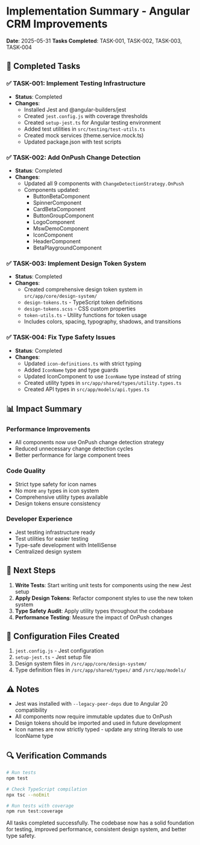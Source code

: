 # Implementation Summary - Angular CRM Improvements

**Date**: 2025-05-31
**Tasks Completed**: TASK-001, TASK-002, TASK-003, TASK-004

## 🎯 Completed Tasks

### ✅ TASK-001: Implement Testing Infrastructure
- **Status**: Completed
- **Changes**:
  - Installed Jest and @angular-builders/jest
  - Created `jest.config.js` with coverage thresholds
  - Created `setup-jest.ts` for Angular testing environment
  - Added test utilities in `src/testing/test-utils.ts`
  - Created mock services (theme.service.mock.ts)
  - Updated package.json with test scripts

### ✅ TASK-002: Add OnPush Change Detection
- **Status**: Completed
- **Changes**:
  - Updated all 9 components with `ChangeDetectionStrategy.OnPush`
  - Components updated:
    - ButtonBetaComponent
    - SpinnerComponent
    - CardBetaComponent
    - ButtonGroupComponent
    - LogoComponent
    - MswDemoComponent
    - IconComponent
    - HeaderComponent
    - BetaPlaygroundComponent

### ✅ TASK-003: Implement Design Token System
- **Status**: Completed
- **Changes**:
  - Created comprehensive design token system in `src/app/core/design-system/`
  - `design-tokens.ts` - TypeScript token definitions
  - `design-tokens.scss` - CSS custom properties
  - `token-utils.ts` - Utility functions for token usage
  - Includes colors, spacing, typography, shadows, and transitions

### ✅ TASK-004: Fix Type Safety Issues
- **Status**: Completed
- **Changes**:
  - Updated `icon-definitions.ts` with strict typing
  - Added `IconName` type and type guards
  - Updated IconComponent to use `IconName` type instead of string
  - Created utility types in `src/app/shared/types/utility.types.ts`
  - Created API types in `src/app/models/api.types.ts`

## 📊 Impact Summary

### Performance Improvements
- All components now use OnPush change detection strategy
- Reduced unnecessary change detection cycles
- Better performance for large component trees

### Code Quality
- Strict type safety for icon names
- No more `any` types in icon system
- Comprehensive utility types available
- Design tokens ensure consistency

### Developer Experience
- Jest testing infrastructure ready
- Test utilities for easier testing
- Type-safe development with IntelliSense
- Centralized design system

## 🚀 Next Steps

1. **Write Tests**: Start writing unit tests for components using the new Jest setup
2. **Apply Design Tokens**: Refactor component styles to use the new token system
3. **Type Safety Audit**: Apply utility types throughout the codebase
4. **Performance Testing**: Measure the impact of OnPush changes

## 📝 Configuration Files Created

1. `jest.config.js` - Jest configuration
2. `setup-jest.ts` - Jest setup file
3. Design system files in `/src/app/core/design-system/`
4. Type definition files in `/src/app/shared/types/` and `/src/app/models/`

## ⚠️ Notes

- Jest was installed with `--legacy-peer-deps` due to Angular 20 compatibility
- All components now require immutable updates due to OnPush
- Design tokens should be imported and used in future development
- Icon names are now strictly typed - update any string literals to use IconName type

## 🔍 Verification Commands

```bash
# Run tests
npm test

# Check TypeScript compilation
npx tsc --noEmit

# Run tests with coverage
npm run test:coverage
```

All tasks completed successfully. The codebase now has a solid foundation for testing, improved performance, consistent design system, and better type safety.